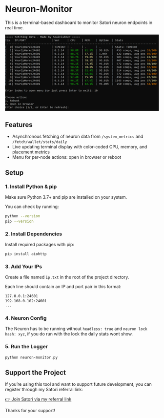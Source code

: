 # Neuron-Monitor

This is a terminal-based dashboard to monitor Satori neuron endpoints in real time.

![example](example.PNG)

## Features

- Asynchronous fetching of neuron data from `/system_metrics` and `/fetch/wallet/stats/daily`
- Live updating terminal display with color-coded CPU, memory, and placement metrics
- Menu for per-node actions: open in browser or reboot

## Setup

### 1. Install Python & pip
Make sure Python 3.7+ and pip are installed on your system.

You can check by running:

```bash
python --version
pip --version
```

### 2. Install Dependencies
Install required packages with pip:

```bash
pip install aiohttp
```

### 3. Add Your IPs
Create a file named `ip.txt` in the root of the project directory.

Each line should contain an IP and port pair in this format:

```
127.0.0.1:24601
192.168.0.102:24601
...
```

### 4. Neuron Config
The Neuron has to be running without `headless: true` and `neuron lock hash: xyz`, if you do run with the lock the daily stats wont show.

### 5. Run the Logger

```bash
python neuron-monitor.py
```

## Support the Project

If you’re using this tool and want to support future development, you can register through my Satori referral link:

[👉 Join Satori via my referral link](https://satorinet.io/download/EazcyWn5zHZ5AdvjCrumX82YTh4RovmEuj)

Thanks for your support!
